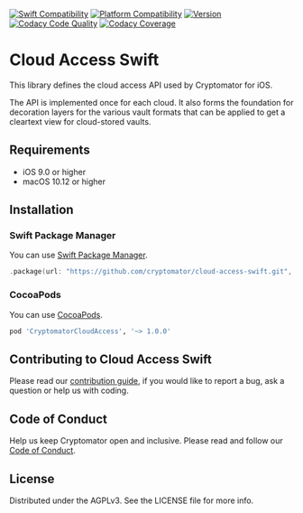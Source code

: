 [![Swift Compatibility](https://img.shields.io/endpoint?url=https%3A%2F%2Fswiftpackageindex.com%2Fapi%2Fpackages%2Fcryptomator%2Fcloud-access-swift%2Fbadge%3Ftype%3Dswift-versions)](https://swiftpackageindex.com/cryptomator/cloud-access-swift)
[![Platform Compatibility](https://img.shields.io/endpoint?url=https%3A%2F%2Fswiftpackageindex.com%2Fapi%2Fpackages%2Fcryptomator%2Fcloud-access-swift%2Fbadge%3Ftype%3Dplatforms)](https://swiftpackageindex.com/cryptomator/cloud-access-swift)
[![Version](http://img.shields.io/cocoapods/v/CryptomatorCloudAccess.svg)](https://cocoapods.org/pods/CryptomatorCloudAccess)
[![Codacy Code Quality](https://app.codacy.com/project/badge/Grade/35951085e6604f9aaab998fc65dd2467)](https://www.codacy.com/gh/cryptomator/cloud-access-swift)
[![Codacy Coverage](https://app.codacy.com/project/badge/Coverage/35951085e6604f9aaab998fc65dd2467)](https://www.codacy.com/gh/cryptomator/cloud-access-swift)

# Cloud Access Swift

This library defines the cloud access API used by Cryptomator for iOS.

The API is implemented once for each cloud. It also forms the foundation for decoration layers for the various vault formats that can be applied to get a cleartext view for cloud-stored vaults.

## Requirements

- iOS 9.0 or higher
- macOS 10.12 or higher

## Installation

### Swift Package Manager

You can use [Swift Package Manager](https://swift.org/package-manager/ "Swift Package Manager").

```swift
.package(url: "https://github.com/cryptomator/cloud-access-swift.git", .upToNextMinor(from: "1.0.0"))
```

### CocoaPods

You can use [CocoaPods](https://cocoapods.org/ "CocoaPods").

```ruby
pod 'CryptomatorCloudAccess', '~> 1.0.0'
```

## Contributing to Cloud Access Swift

Please read our [contribution guide](.github/CONTRIBUTING.md), if you would like to report a bug, ask a question or help us with coding.

## Code of Conduct

Help us keep Cryptomator open and inclusive. Please read and follow our [Code of Conduct](.github/CODE_OF_CONDUCT.md).

## License

Distributed under the AGPLv3. See the LICENSE file for more info.
